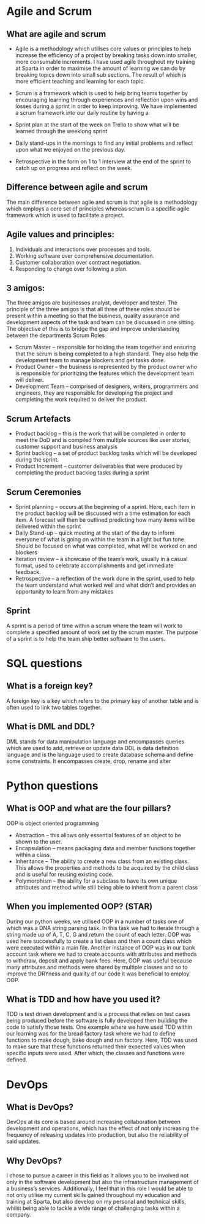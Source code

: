 # Agile and Scrum
## What are agile and scrum
- Agile is a methodology which utilises core values or principles to help increase the efficiency of a project by breaking tasks down into smaller, more consumable increments. I have used agile throughout my training at Sparta in order to maximise the amount of learning we can do by breaking topics down into small sub sections. The result of which is more efficient teaching and learning for each topic.
- Scrum is a framework which is used to help bring teams together by encouraging learning through experiences and reflection upon wins and losses during a sprint in order to keep improving. We have implemented a scrum framework into our daily routine by having a

- Sprint plan at the start of the week on Trello to show what will be learned through the weeklong sprint
- Daily stand-ups in the mornings to find any initial problems and reflect upon what we enjoyed on the previous day.
- Retrospective in the form on 1 to 1 interview at the end of the sprint to catch up on progress and reflect on the week.

## Difference between agile and scrum
The main difference between agile and scrum is that agile is a methodology which employs a core set of principles whereas scrum is a specific agile framework which is used to facilitate a project.

## Agile values and principles:
1.	Individuals and interactions over processes and tools.
2.	Working software over comprehensive documentation.
3.	Customer collaboration over contract negotiation.
4.	Responding to change over following a plan.

## 3 amigos:
The three amigos are businesses analyst, developer and tester. The principle of the three amigos is that all three of these roles should be present within a meeting  so that the business, quality assurance and development aspects of the task and team can be discussed in one sitting. The objective of this is to bridge the gap and improve understanding between the departments 
Scrum Roles
- Scrum Master – responsible for holding the team together and ensuring that the scrum is being completed to a high standard. They also help the development team to manage blockers and get tasks done.
- Product Owner – the business is represented by the product owner who is responsible for prioritizing the features which the development team will deliver. 
- Development Team – comprised of designers, writers,  programmers and engineers, they are responsible for developing the project and completing the work required to deliver the product.

## Scrum Artefacts
- Product backlog – this is the work that will be completed in order to meet the DoD and is compiled from multiple sources like user stories, customer support and business analysis
- Sprint backlog – a set of product backlog tasks which will be developed during the sprint.
- Product Increment – customer deliverables that were produced by completing the product backlog tasks during a sprint 

## Scrum Ceremonies
- Sprint planning – occurs at the beginning of a sprint. Here, each item in the product backlog will be discussed with a time estimation for each item. A forecast will then be outlined predicting how many items will be delivered within the sprint
- Daily Stand-up – quick meeting at the start of the day to inform everyone of what is going on within the team in a light but fun tone. Should be focused on what was completed, what will be worked on and blockers
- Iteration review – a showcase of the team’s work, usually in a casual format, used to celebrate accomplishments and get immediate feedback.
- Retrospective – a reflection of the work done in the sprint, used to help the team understand what worked well and what didn’t and provides an opportunity to learn from any mistakes

## Sprint
A sprint is a period of time within a scrum where the team will work to complete a specified amount of work set by the scrum master. The purpose of a sprint is to help the team ship better software to the users. 

# SQL questions
## What is a foreign key?
A foreign key is a key which refers to the primary key of another table and is often used to link two tables together.

## What is DML and DDL?
DML stands for data manipulation language and encompasses queries which are used to add, retrieve or update data
DDL is data definition language and is the language used to create database schema and define some constraints. It encompasses create, drop, rename and alter



# Python questions
## What is OOP and what are the four pillars?
OOP is object oriented programming
- Abstraction – this allows only essential features of an object to be shown to the user.
- Encapsulation – means packaging data and member functions together within a class.
- Inheritance – The ability to create a new class from an existing class. This allows the properties and methods to be acquired by the child class and is useful for reusing existing code.
- Polymorphism – the ability for a subclass to have its own unique attributes and method while still being able to inherit from a parent class

## When you implemented OOP? (STAR)
During our python weeks, we utilised OOP in a number of tasks one of which was a DNA string parsing task. In this task we had to iterate through a string made up of A, T, C, G and return the count of each letter. OOP was used here successfully to create a list class and then a count class which were executed within a main file.
Another instance of OOP was in our bank account task where we had to create accounts with attributes and methods to withdraw, deposit and apply bank fees. Here, OOP was useful because many attributes and methods were shared by multiple classes and so to improve the DRYness and quality of our code it was beneficial to employ OOP.

## What is TDD and how have you used it?
TDD is test driven development and is a process that relies on test cases being produced before the software is fully developed then building the code to satisfy those tests. One example where we have used TDD within our learning was for the bread factory task where we had to define functions to make dough, bake dough and run factory. Here, TDD was used to make sure that these functions returned their expected values when specific inputs were used. After which, the classes and functions were defined. 









# DevOps
## What is DevOps?
DevOps at its core is based around increasing collaboration between development and operations, which has the effect of not only increasing the frequency of releasing updates into production, but also the reliability of said updates.

## Why DevOps?
I chose to pursue a career in this field as It allows you to be involved not only in the software development but also the infrastructure management of a business’s services. Additionally, I feel that in this role I would be able to not only utilise my current skills gained throughout my education and training at Sparta, but also develop on my personal and technical skills, whilst being able to tackle a wide range of challenging tasks within a company.

